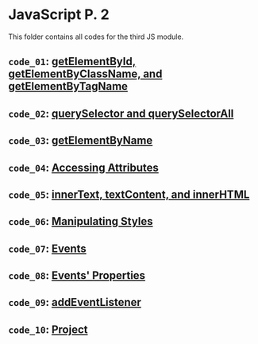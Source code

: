 # JavaScript P. 2

This folder contains all codes for the third JS module.

## `code_01`: [getElementById, getElementByClassName, and getElementByTagName](https://github.com/paulaabro-tech/dc-lecture-codes/tree/main/lec_05/code_01)

## `code_02`: [querySelector and querySelectorAll](https://github.com/paulaabro-tech/dc-lecture-codes/tree/main/lec_05/code_02)

## `code_03`: [getElementByName](https://github.com/paulaabro-tech/dc-lecture-codes/tree/main/lec_05/code_03)

## `code_04`: [Accessing Attributes](https://github.com/paulaabro-tech/dc-lecture-codes/tree/main/lec_05/code_04)

## `code_05`: [innerText, textContent, and innerHTML](https://github.com/paulaabro-tech/dc-lecture-codes/tree/main/lec_05/code_05)

## `code_06`: [Manipulating Styles](https://github.com/paulaabro-tech/dc-lecture-codes/tree/main/lec_05/code_06)

## `code_07`: [Events](https://github.com/paulaabro-tech/dc-lecture-codes/tree/main/lec_05/code_07)

## `code_08`: [Events' Properties](https://github.com/paulaabro-tech/dc-lecture-codes/tree/main/lec_05/code_08)

## `code_09`: [addEventListener](https://github.com/paulaabro-tech/dc-lecture-codes/tree/main/lec_05/code_09)

## `code_10`: [Project](https://github.com/paulaabro-tech/dc-lecture-codes/tree/main/lec_05/code_10)
